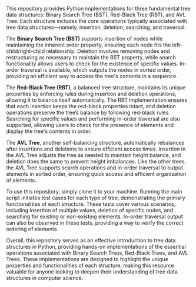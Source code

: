 

This repository provides Python implementations for three fundamental tree data structures: Binary Search Tree (BST), Red-Black Tree (RBT), and AVL Tree. Each structure includes the core operations typically associated with tree data structures—namely, insertion, deletion, searching, and traversal. 

The **Binary Search Tree (BST)** supports insertion of nodes while maintaining the inherent order property, ensuring each node fits the left-child/right-child relationship. Deletion involves removing nodes and restructuring as necessary to maintain the BST property, while search functionality allows users to check for the existence of specific values. In-order traversal is available, which outputs the nodes in sorted order, providing an efficient way to access the tree's contents in a sequence.

The **Red-Black Tree (RBT)**, a balanced tree structure, maintains its unique properties by enforcing rules during insertion and deletion operations, allowing it to balance itself automatically. The RBT implementation ensures that each insertion keeps the red-black properties intact, and deletion operations preserve the tree’s balance by following red-black rules. Searching for specific values and performing in-order traversal are also supported, allowing users to check for the presence of elements and display the tree's contents in order.

The **AVL Tree**, another self-balancing structure, automatically rebalances after insertions and deletions to ensure efficient access times. Insertion in the AVL Tree adjusts the tree as needed to maintain height balance, and deletion does the same to prevent height imbalances. Like the other trees, the AVL Tree supports search operations and in-order traversal to output elements in sorted order, ensuring quick access and efficient organization of elements.

To use this repository, simply clone it to your machine. Running the main script initiates test cases for each type of tree, demonstrating the primary functionalities of each structure. These tests cover various scenarios, including insertion of multiple values, deletion of specific nodes, and searching for existing or non-existing elements. In-order traversal output can also be observed in these tests, providing a way to verify the correct ordering of elements.

Overall, this repository serves as an effective introduction to tree data structures in Python, providing hands-on implementations of the essential operations associated with Binary Search Trees, Red-Black Trees, and AVL Trees. These implementations are designed to highlight the unique properties and functionalities of each structure, making this resource valuable for anyone looking to deepen their understanding of tree data structures in computer science.


